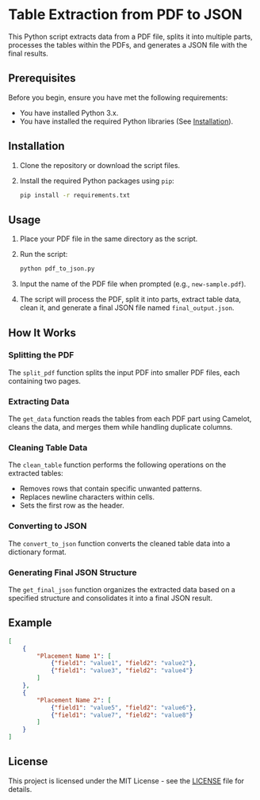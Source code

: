 # Table Extraction from PDF to JSON

This Python script extracts data from a PDF file, splits it into multiple parts, processes the tables within the PDFs, and generates a JSON file with the final results.

## Prerequisites

Before you begin, ensure you have met the following requirements:

- You have installed Python 3.x.
- You have installed the required Python libraries (See [Installation](#installation)).

## Installation

1. Clone the repository or download the script files.

2. Install the required Python packages using `pip`:
    ```sh
    pip install -r requirements.txt
    ```

## Usage

1. Place your PDF file in the same directory as the script.

2. Run the script:
    ```sh
    python pdf_to_json.py
    ```

3. Input the name of the PDF file when prompted (e.g., `new-sample.pdf`).

4. The script will process the PDF, split it into parts, extract table data, clean it, and generate a final JSON file named `final_output.json`.

## How It Works

### Splitting the PDF

The `split_pdf` function splits the input PDF into smaller PDF files, each containing two pages.

### Extracting Data

The `get_data` function reads the tables from each PDF part using Camelot, cleans the data, and merges them while handling duplicate columns.

### Cleaning Table Data

The `clean_table` function performs the following operations on the extracted tables:
- Removes rows that contain specific unwanted patterns.
- Replaces newline characters within cells.
- Sets the first row as the header.

### Converting to JSON

The `convert_to_json` function converts the cleaned table data into a dictionary format.

### Generating Final JSON Structure

The `get_final_json` function organizes the extracted data based on a specified structure and consolidates it into a final JSON result.

## Example

```json
[
    {
        "Placement Name 1": [
            {"field1": "value1", "field2": "value2"},
            {"field1": "value3", "field2": "value4"}
        ]
    },
    {
        "Placement Name 2": [
            {"field1": "value5", "field2": "value6"},
            {"field1": "value7", "field2": "value8"}
        ]
    }
]
```

## License

This project is licensed under the MIT License - see the [LICENSE](LICENSE) file for details.